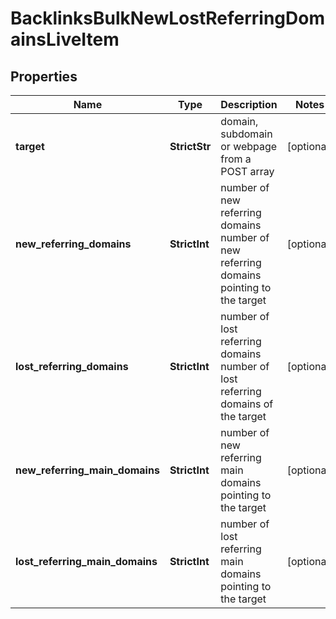 # BacklinksBulkNewLostReferringDomainsLiveItem


## Properties

| Name | Type | Description | Notes |
|------------ | ------------- | ------------- | -------------|
**target** | **StrictStr** | domain, subdomain or webpage from a POST array |[optional]|
**new_referring_domains** | **StrictInt** | number of new referring domains<br>number of new referring domains pointing to the target |[optional]|
**lost_referring_domains** | **StrictInt** | number of lost referring domains<br>number of lost referring domains of the target |[optional]|
**new_referring_main_domains** | **StrictInt** | number of new referring main domains pointing to the target |[optional]|
**lost_referring_main_domains** | **StrictInt** | number of lost referring main domains pointing to the target |[optional]|
